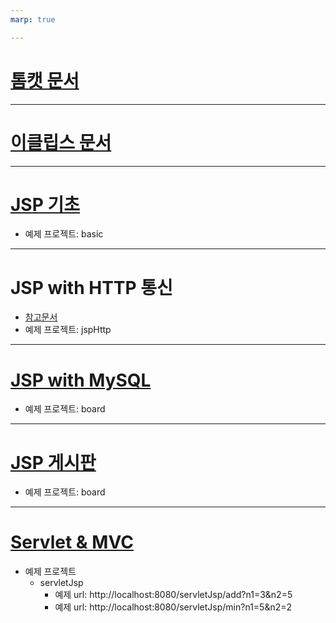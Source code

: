 ```yaml
---
marp: true

---
```

# [톰캣 문서](./Tomcat.md)

---
# [이클립스 문서](./Eclipse.md)

---
# [JSP 기초](./JSP.md)
- 예제 프로젝트: basic

---
# JSP with HTTP 통신
- [참고문서](https://www.youtube.com/watch?v=e9V6J4Lu3p8&list=PLpzDq-W37heSMxWj0XEVfM1rUcHBDjhm3&index=11)
- 예제 프로젝트: jspHttp

---
# [JSP with MySQL](./JSPwithMySQL.md)
- 예제 프로젝트: board

---
# [JSP 게시판](./Board.md)
- 예제 프로젝트: board

---
# [Servlet & MVC](./Servlet.md)
- 예제 프로젝트
  - servletJsp
    - 예제 url: http://localhost:8080/servletJsp/add?n1=3&n2=5
    - 예제 url: http://localhost:8080/servletJsp/min?n1=5&n2=2



